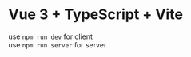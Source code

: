 # Vue 3 + TypeScript + Vite

use ` npm run dev ` for client   
use ` npm run server ` for server   
